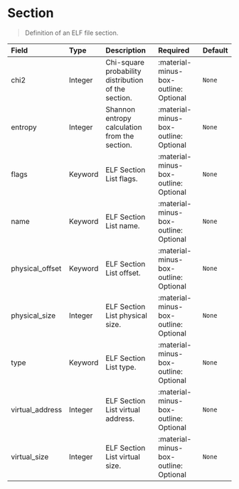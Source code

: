 [comment]: # (AUTOGENERATED MARKDOWN CONTENT)
# Section
> Definition of an ELF file section.

| Field | Type | Description | Required | Default |
| :--- | :--- | :--- | :--- | :--- |
| chi2 | Integer | Chi-square probability distribution of the section. | :material-minus-box-outline: Optional | `None` |
| entropy | Integer | Shannon entropy calculation from the section. | :material-minus-box-outline: Optional | `None` |
| flags | Keyword | ELF Section List flags. | :material-minus-box-outline: Optional | `None` |
| name | Keyword | ELF Section List name. | :material-minus-box-outline: Optional | `None` |
| physical_offset | Keyword | ELF Section List offset. | :material-minus-box-outline: Optional | `None` |
| physical_size | Integer | ELF Section List physical size. | :material-minus-box-outline: Optional | `None` |
| type | Keyword | ELF Section List type. | :material-minus-box-outline: Optional | `None` |
| virtual_address | Integer | ELF Section List virtual address. | :material-minus-box-outline: Optional | `None` |
| virtual_size | Integer | ELF Section List virtual size. | :material-minus-box-outline: Optional | `None` |